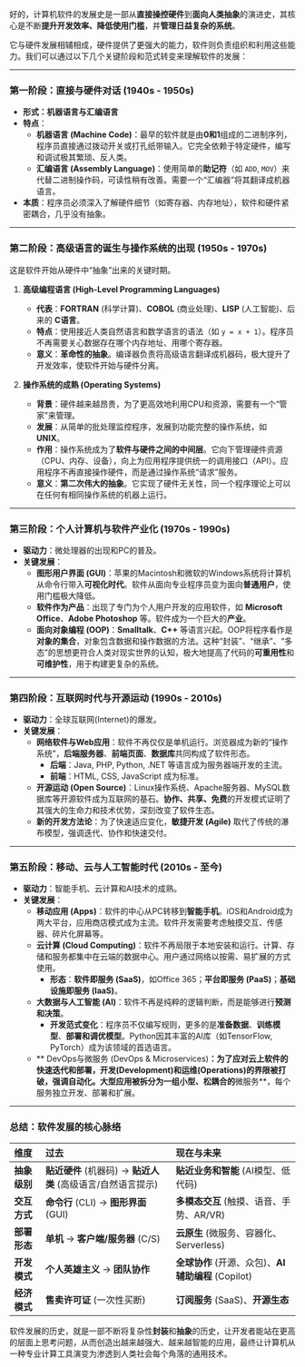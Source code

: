 好的，计算机软件的发展史是一部从**直接操控硬件**到**面向人类抽象**的演进史，其核心是不断**提升开发效率、降低使用门槛**，并**管理日益复杂的系统**。

它与硬件发展相辅相成，硬件提供了更强大的能力，软件则负责组织和利用这些能力。我们可以通过以下几个关键阶段和范式转变来理解软件的发展：

---

### 第一阶段：直接与硬件对话 (1940s - 1950s)

*   **形式：机器语言与汇编语言**
*   **特点**：
    *   **机器语言 (Machine Code)**：最早的软件就是由**0和1**组成的二进制序列，程序员直接通过拨动开关或打孔纸带输入。它完全依赖于特定硬件，编写和调试极其繁琐、反人类。
    *   **汇编语言 (Assembly Language)**：使用简单的**助记符**（如 `ADD`, `MOV`）来代替二进制操作码，可读性稍有改善。需要一个“汇编器”将其翻译成机器语言。
*   **本质**：程序员必须深入了解硬件细节（如寄存器、内存地址），软件和硬件紧密耦合，几乎没有抽象。

---

### 第二阶段：高级语言的诞生与操作系统的出现 (1950s - 1970s)

这是软件开始从硬件中“抽象”出来的关键时期。

1.  **高级编程语言 (High-Level Programming Languages)**
    *   **代表**：**FORTRAN** (科学计算)、**COBOL** (商业处理)、**LISP** (人工智能)、后来的 **C语言**。
    *   **特点**：使用接近人类自然语言和数学语言的语法（如 `y = x + 1`）。程序员不再需要关心数据存在哪个内存地址、用哪个寄存器。
    *   **意义**：**革命性的抽象**。编译器负责将高级语言翻译成机器码，极大提升了开发效率，使软件开始与硬件分离。

2.  **操作系统的成熟 (Operating Systems)**
    *   **背景**：硬件越来越昂贵，为了更高效地利用CPU和资源，需要有一个“管家”来管理。
    *   **发展**：从简单的批处理监控程序，发展到功能完整的操作系统，如 **UNIX**。
    *   **作用**：操作系统成为了**软件与硬件之间的中间层**。它向下管理硬件资源（CPU、内存、设备），向上为应用程序提供统一的调用接口（API）。应用程序不再直接操作硬件，而是通过操作系统“请求”服务。
    *   **意义**：**第二次伟大的抽象**。它实现了硬件无关性，同一个程序理论上可以在任何有相同操作系统的机器上运行。

---

### 第三阶段：个人计算机与软件产业化 (1970s - 1990s)

*   **驱动力**：微处理器的出现和PC的普及。
*   **关键发展**：
    *   **图形用户界面 (GUI)**：苹果的Macintosh和微软的Windows系统将计算机从命令行带入**可视化时代**。软件从面向专业程序员变为面向**普通用户**，使用门槛极大降低。
    *   **软件作为产品**：出现了专门为个人用户开发的应用软件，如 **Microsoft Office**、**Adobe Photoshop** 等。软件成为一个巨大的**产业**。
    *   **面向对象编程 (OOP)**：**Smalltalk**、**C++** 等语言兴起。OOP将程序看作是**对象的集合**，对象包含数据和操作数据的方法。这种“封装”、“继承”、“多态”的思想更符合人类对现实世界的认知，极大地提高了代码的**可重用性**和**可维护性**，用于构建更复杂的系统。

---

### 第四阶段：互联网时代与开源运动 (1990s - 2010s)

*   **驱动力**：全球互联网(Internet)的爆发。
*   **关键发展**：
    *   **网络软件与Web应用**：软件不再仅仅是单机运行。浏览器成为新的“操作系统”，**后端服务器**、**前端页面**、**数据库**共同构成了软件形态。
        *   **后端**：Java, PHP, Python, .NET 等语言成为服务器端开发的主流。
        *   **前端**：HTML, CSS, JavaScript 成为标准。
    *   **开源运动 (Open Source)**：Linux操作系统、Apache服务器、MySQL数据库等开源软件成为互联网的基石。**协作、共享、免费**的开发模式证明了其强大的生命力和技术优势，深刻改变了软件生态。
    *   **新的开发方法论**：为了快速适应变化，**敏捷开发 (Agile)** 取代了传统的瀑布模型，强调迭代、协作和快速交付。

---

### 第五阶段：移动、云与人工智能时代 (2010s - 至今)

*   **驱动力**：智能手机、云计算和AI技术的成熟。
*   **关键发展**：
    *   **移动应用 (Apps)**：软件的中心从PC转移到**智能手机**。iOS和Android成为两大平台，应用商店模式成为主流。软件开发需要考虑触摸交互、传感器、碎片化屏幕等。
    *   **云计算 (Cloud Computing)**：软件不再局限于本地安装和运行。计算、存储和服务都集中在云端的数据中心。用户通过网络以按需、易扩展的方式使用。
        *   **形态**：**软件即服务 (SaaS)**，如Office 365；**平台即服务 (PaaS)**；**基础设施即服务 (IaaS)**。
    *   **大数据与人工智能 (AI)**：软件不再是纯粹的逻辑判断，而是能够进行**预测和决策**。
        *   **开发范式变化**：程序员不仅编写规则，更多的是**准备数据**、**训练模型**、**部署和调优模型**。Python因其丰富的AI库（如TensorFlow, PyTorch）成为该领域的首选语言。
    *   ** DevOps与微服务 (DevOps & Microservices)**：为了应对云上软件的快速迭代和部署，开发(Development)和运维(Operations)的界限被打破，强调自动化。大型应用被拆分为一组小型、松耦合的**微服务**，每个服务独立开发、部署和扩展。

---

### 总结：软件发展的核心脉络

| 维度 | 过去 | 现在与未来 |
| :--- | :--- | :--- |
| **抽象级别** | **贴近硬件** (机器码) -> **贴近人类** (高级语言/自然语言提示) | **贴近业务和智能** (AI模型、低代码) |
| **交互方式** | **命令行** (CLI) -> **图形界面** (GUI) | **多模态交互** (触摸、语音、手势、AR/VR) |
| **部署形态** | **单机** -> **客户端/服务器** (C/S) | **云原生** (微服务、容器化、Serverless) |
| **开发模式** | **个人英雄主义** -> **团队协作** | **全球协作** (开源、众包)、**AI辅助编程** (Copilot) |
| **经济模式** | **售卖许可证** (一次性买断) | **订阅服务** (SaaS)、**开源生态** |

软件发展的历史，就是一部不断将复杂性**封装**和**抽象**的历史，让开发者能站在更高的层面上思考问题，从而创造出越来越强大、越来越智能的应用，最终让计算机从一种专业计算工具演变为渗透到人类社会每个角落的通用技术。